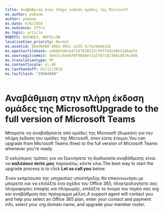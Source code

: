 ```yaml
---
title: Αναβάθμιση στην πλήρη έκδοση ομάδες της Microsoft
ms.author: pebaum
author: pebaum
ms.date: 6/6/2018
ms.audience: ITPro
ms.topic: article
ROBOTS: NOINDEX, NOFOLLOW
localization_priority: Normal
ms.assetid: 86e9b860-d4b2-495c-a135-5c7ecb8e6192
ms.openlocfilehash: a48883d8c6471d7830723cf0ff3d2a063246aefe
ms.sourcegitcommit: dd43cc0a9470f98b8ef2a3787c823801d674c666
ms.translationtype: MT
ms.contentlocale: el-GR
ms.lasthandoff: 02/12/2019
ms.locfileid: "29904860"
---
```

# <a name="upgrade-to-the-full-version-of-microsoft-teams"></a><span data-ttu-id="fad9f-102">Αναβάθμιση στην πλήρη έκδοση ομάδες της Microsoft</span><span class="sxs-lookup"><span data-stu-id="fad9f-102">Upgrade to the full version of Microsoft Teams</span></span>

<span data-ttu-id="fad9f-103">Μπορείτε να αναβαθμίσετε από ομάδες της Microsoft (δωρεάν) για την πλήρη έκδοση του ομάδες της Microsoft, όταν είστε έτοιμοι.</span><span class="sxs-lookup"><span data-stu-id="fad9f-103">You can upgrade from Microsoft Teams (free) to the full version of Microsoft Teams whenever you're ready.</span></span>
  
<span data-ttu-id="fad9f-104">Ο καλύτερος τρόπος για να ξεκινήσετε τη διαδικασία αναβάθμισης είναι να **καλέσουν πείτε μας** παρακάτω, κάντε κλικ.</span><span class="sxs-lookup"><span data-stu-id="fad9f-104">The best way to start the upgrade process is to click **Let us call you** below.</span></span> 
  
<span data-ttu-id="fad9f-105">Έναν εκπρόσωπο της υπηρεσίας υποστήριξης θα επικοινωνήσει με μπορείτε και να επιλέξτε ένα σχέδιο του Office 365, πληκτρολογήστε σας πληροφορίες επαφής και πληρωμής, επιλέξτε το όνομα του τομέα σας org και αναβάθμιση σας πρόγραμμα μέλος.</span><span class="sxs-lookup"><span data-stu-id="fad9f-105">A support agent will contact you and help you select an Office 365 plan, enter your contact and payment info, select your org domain name, and upgrade your member roster.</span></span>
  

